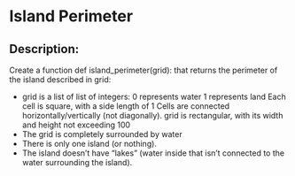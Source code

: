 # Island Perimeter 

## Description:

Create a function def island_perimeter(grid): that returns the perimeter of the island described in grid:

- grid is a list of list of integers:
        0 represents water
        1 represents land
        Each cell is square, with a side length of 1
        Cells are connected horizontally/vertically (not diagonally).
        grid is rectangular, with its width and height not exceeding 100
- The grid is completely surrounded by water
- There is only one island (or nothing).
- The island doesn’t have “lakes” (water inside that isn’t connected to the water surrounding the island).
